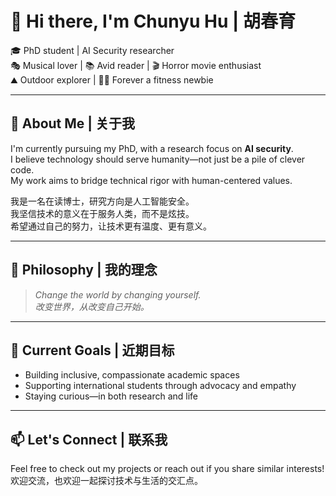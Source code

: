 # 👋 Hi there, I'm Chunyu Hu | 胡春育

🎓 PhD student | AI Security researcher  
🎭 Musical lover | 📚 Avid reader | 🎬 Horror movie enthusiast  
⛰️ Outdoor explorer | 🏋️‍♀️ Forever a fitness newbie  

---

## 🧠 About Me | 关于我

I'm currently pursuing my PhD, with a research focus on **AI security**.  
I believe technology should serve humanity—not just be a pile of clever code.  
My work aims to bridge technical rigor with human-centered values.

我是一名在读博士，研究方向是人工智能安全。  
我坚信技术的意义在于服务人类，而不是炫技。  
希望通过自己的努力，让技术更有温度、更有意义。

---

## 💬 Philosophy | 我的理念

> _Change the world by changing yourself._  
> _改变世界，从改变自己开始。_

---

## 🌱 Current Goals | 近期目标

- Building inclusive, compassionate academic spaces  
- Supporting international students through advocacy and empathy  
- Staying curious—in both research and life

---

## 📫 Let's Connect | 联系我

Feel free to check out my projects or reach out if you share similar interests!  
欢迎交流，也欢迎一起探讨技术与生活的交汇点。

